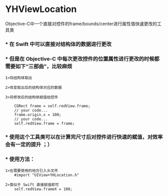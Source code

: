 # YHViewLocation
Objective-C中一个直接对控件的frame/bounds/center进行属性值快速更改的工具类

### * 在 Swift 中可以直接对结构体的数据进行更改
### * 但是在 Objective-C 中每次更改控件的位置属性进行更改的时候都需要如下“三部曲”，比较麻烦
```
1>将结构体取出

2>改变取出后的结构体对应的数据

3>将修改后的结构体赋值给控件

	CGRect frame = self.redView.frame;  
    // your code...  
    frame.origin.x = 100;  
    // your code...  
    self.redView.frame = frame; 
```

### * 使用这个工具类可以在计算完尺寸后对控件进行快速的赋值，对效率会有一定的提升 ；）


### * 使用方法：
```
1>在需要使用的地方引入头文件
	#import "UIView+YHLocation.h"
	
2>类似于 Swift 直接赋值即可
	self.redView.frameX = 100;
```